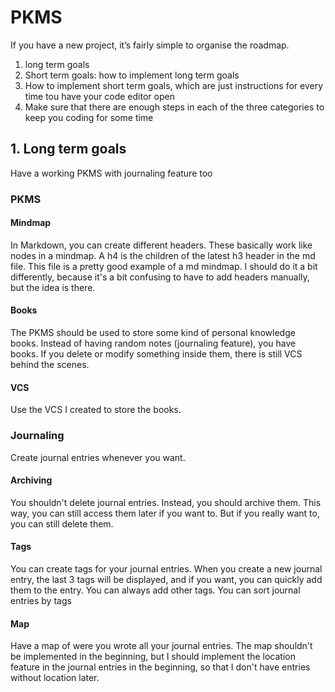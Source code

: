 # PKMS

If you have a new project, it’s fairly simple to organise the roadmap.

1. long term goals
2. Short term goals: how to implement long term goals
3. How to implement short term goals, which are just instructions for every time tou have your code editor open
4. Make sure that there are enough steps in each of the three categories to keep you coding for some time


## 1. Long term goals
Have a working PKMS with journaling feature too

### PKMS

#### Mindmap
In Markdown, you can create different headers. These basically work like nodes in a mindmap. A h4 is the children of the latest h3 header in the md file. This file is a pretty good example of a md mindmap. I should do it a bit differently, because it's a bit confusing to have to add headers manually, but the idea is there.

#### Books
The PKMS should be used to store some kind of personal knowledge books. Instead of having random notes (journaling feature), you have books. If you delete or modify something inside them, there is still VCS behind the scenes.

#### VCS
Use the VCS I created to store the books.

### Journaling
Create journal entries whenever you want.

#### Archiving
You shouldn't delete journal entries. Instead, you should archive them. This way, you can still access them later if you want to. But if you really want to, you can still delete them.

#### Tags
You can create tags for your journal entries.
When you create a new journal entry, the last 3 tags will be displayed, and if you want, you can quickly add them to the entry. You can always add other tags.
You can sort journal entries by tags

#### Map
Have a map of were you wrote all your journal entries.
The map shouldn't be implemented in the beginning, but I should implement the location feature in the journal entries in the beginning, so that I don't have entries without location later.

